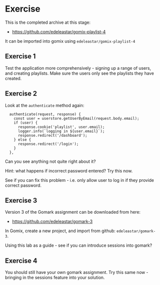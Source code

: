 # Exercise

This is the completed archive at this stage:

- <https://github.com/edeleastar/gomix-playlist-4>

It can be imported into gomix using `edeleastar/gomix-playlist-4`

## Exercise 1

Test the application more comprehensively - signing up a range of users, and creating playlists. Make sure the users only see the playlists they have created.


## Exercise 2

Look at the `authenticate` method again:

~~~
  authenticate(request, response) {
    const user = userstore.getUserByEmail(request.body.email);
    if (user) {
      response.cookie('playlist', user.email);
      logger.info(`logging in ${user.email}`);
      response.redirect('/dashboard');
    } else {
      response.redirect('/login');
    }
  },
~~~

Can you see anything not quite right about it? 

Hint: what happens if incorrect password entered? Try this now.

See if you can fix this problem - i.e. only allow user to log in if they provide correct password.

## Exercise 3

Version 3 of the Gomark assignment can be downloaded from here:

- <https://github.com/edeleastar/gomark-3>

In Gomix, create a new project, and import from github: `edeleastar/gomark-3`.

Using this lab as a guide - see if you can introduce sessions into gomark?

## Exercise 4

You should still have your own gomark assignment. Try this same now - bringing in the sessions feature into your solution.
